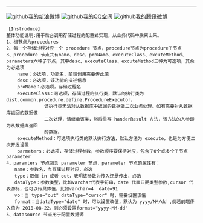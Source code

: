 -----------------------------------
![github](http://3.su.bdimg.com/icon/9898.png "")[我的新浪微博](http://weibo.com/ooqingkuangoo/)
![github](http://4.su.bdimg.com/icon/7083.png "")[我的QQ空间](http://user.qzone.qq.com/365061362/main/)
![github](http://3.su.bdimg.com/icon/2602.png?1 "")[我的腾讯微博](http://t.qq.com/cyp365061362/)

    【Instroduce】  
    整体功能说明:用于后台调用存储过程的配置式实现，从业务代码中脱离出来。
    1、根节点为procedures
    2、每一个存储过程对应一个 procedure 节点，procedure节点为procedure子节点
    3、procedure 节点共有name、desc、proName、executeClass、excuteMethod、parameters六种子节点，其中desc、executeClass、excuteMethod三种为可选项，其余为必选项 
    	name：必选项，功能名，前端调用需要传此值
    	desc：必选项，该功能的描述信息
    	proName：必选项，存储过程名
    	executeClass：可选项，存储过程的执行类，默认的执行类为dist.common.procedure.define.ProcedureExecutor，
    		      该执行类无法对从数据库中返回的数据做二次业务处理。如有需要对从数据库返回的数据做
    		      二次处理，请继承该类，然后重写 handerResult 方法，该方法的入参即为从数据库返回
    		      的数据。
    	executeMethod：可选项执行类的默认执行方法，默认方法为 execute，也是为方便二次开发设置
    	parmeters：必选项，存储过程参数，参数顺序要保持对应，包含了0个或多个子节点 parameter 
    4、paramters 节点包含 parameter 节点，parameter 节点的属性有：
       name：参数名，与存储过程对应，必选
       type：取值 in 或者 out，表明该参数为传入还是传出，必选
       dataType：参数类型，比如varchar代表字符串，date 代表日期类型参数,cursor 代表游标，也可以传具体值，比如varchar=4  date=91
       vo：当 type="out" dataType="cursor" 时，需要设置该值
       format：当dataType="date" 时，可以设置改值，默认为 yyyy/MM/dd ,倘若前端传入值为 2010-08-22，则必须设置format="yyyy-MM-dd"
    5、datasource 节点用于配置数据源

